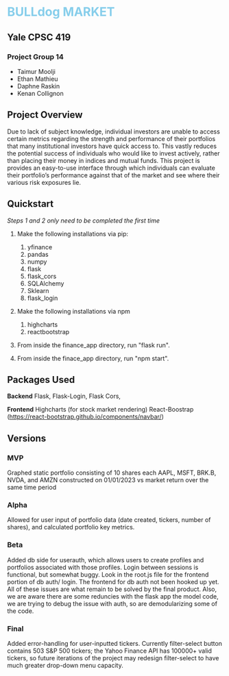 # <span style="color:skyblue"> BULLdog MARKET </span>
## Yale CPSC 419
### Project Group 14
* Taimur Moolji
* Ethan Mathieu
* Daphne Raskin
* Kenan Collignon


## Project Overview
Due to lack of subject knowledge, individual investors
are unable to access certain metrics regarding the strength
and performance of their portfolios that many institutional 
investors have quick access to. This vastly reduces the
potential success of individuals who would like to invest
actively, rather than placing their money in indices 
and mutual funds. This project is provides an easy-to-use
interface through which individuals can evaluate their
portfolio’s performance against that of the market and
see where their various risk exposures lie.

## Quickstart
*Steps 1 and 2 only need to be completed the first time*

1) Make the following installations via pip:
   1) yfinance
   2) pandas
   3) numpy
   4) flask
   5) flask_cors
   6) SQLAlchemy
   7) Sklearn
   8) flask_login
   
2) Make the following installations via npm
   1) highcharts
   2) reactbootstrap
3) From inside the finance_app directory, run "flask run".
4) From inside the finace_app directory, run "npm start".


## Packages Used
**Backend**
Flask, Flask-Login, Flask Cors, 

**Frontend**
Highcharts (for stock market rendering)
React-Boostrap (https://react-bootstrap.github.io/components/navbar/)

## Versions

### MVP
Graphed static portfolio consisting of 10 shares each AAPL, MSFT,
BRK.B, NVDA, and AMZN constructed on 01/01/2023 vs market return
over the same time period

### Alpha
Allowed for user input of portfolio data (date created, tickers,
number of shares), and calculated portfolio key metrics.

### Beta
Added db side for userauth, which allows users to create profiles and
portfolios associated with those profiles. Login between sessions is 
functional, but somewhat buggy. Look in the root.js file for the frontend
portion of db auth/ login. The frontend for db auth not been hooked up yet.
All of these issues are what remain to be solved by the final product.
Also, we are aware there are some reduncies with the flask app the model code,
we are trying to debug the issue with auth, so are demodularizing some of the code.

### Final
Added error-handling for user-inputted tickers. Currently filter-select button contains 503 S&P 500 tickers; the Yahoo Finance API has 100000+ valid tickers, so future iterations of the project may redesign filter-select to have much greater drop-down menu capacity.
